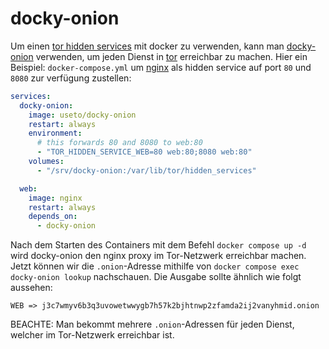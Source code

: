 # docky-onion

Um einen [tor hidden services](https://2019.www.torproject.org/docs/onion-services) mit docker zu verwenden, kann man
[docky-onion](https://github.com/use-to/docky-onion) verwenden, um jeden Dienst in [tor](https://www.torproject.org/)
erreichbar zu machen. Hier ein Beispiel: `docker-compose.yml` um [nginx](https://www.nginx.com/)
als hidden service auf port `80` und `8080` zur verfügung zustellen:

```yaml
services:
  docky-onion:
    image: useto/docky-onion
    restart: always
    environment:
      # this forwards 80 and 8080 to web:80
      - "TOR_HIDDEN_SERVICE_WEB=80 web:80;8080 web:80"
    volumes:
      - "/srv/docky-onion:/var/lib/tor/hidden_services"

  web:
    image: nginx
    restart: always
    depends_on:
      - docky-onion
```

Nach dem Starten des Containers mit dem Befehl `docker compose up -d` wird docky-onion den nginx proxy im Tor-Netzwerk
erreichbar machen.
Jetzt können wir die `.onion`-Adresse mithilfe von `docker compose exec docky-onion lookup` nachschauen.
Die Ausgabe sollte ähnlich wie folgt aussehen:
```
WEB => j3c7wmyv6b3q3uvowetwwygb7h57k2bjhtnwp2zfamda2ij2vanyhmid.onion
```

BEACHTE: Man bekommt mehrere `.onion`-Adressen für jeden Dienst, welcher im Tor-Netzwerk erreichbar ist.
